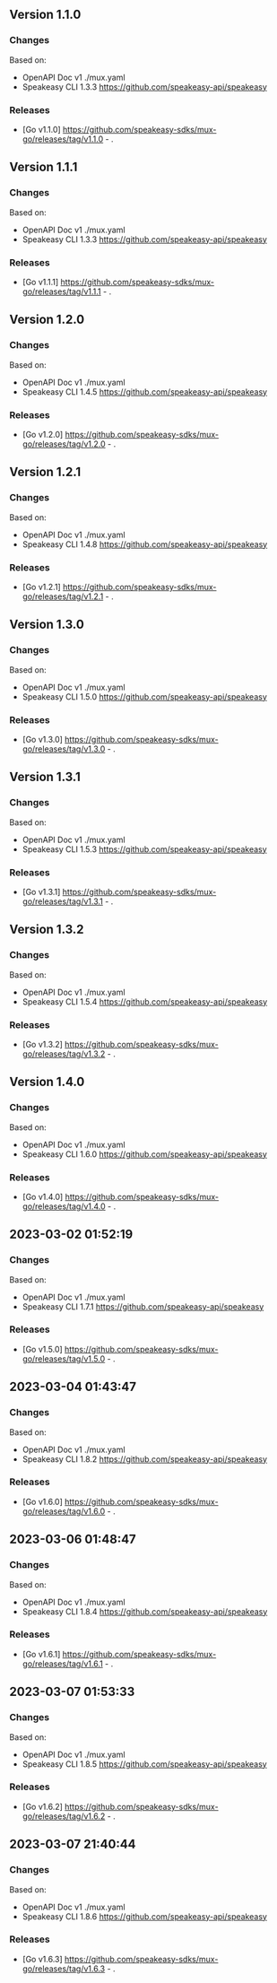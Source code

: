

## Version 1.1.0
### Changes
Based on:
- OpenAPI Doc v1 ./mux.yaml
- Speakeasy CLI 1.3.3 https://github.com/speakeasy-api/speakeasy
### Releases
- [Go v1.1.0] https://github.com/speakeasy-sdks/mux-go/releases/tag/v1.1.0 - .

## Version 1.1.1
### Changes
Based on:
- OpenAPI Doc v1 ./mux.yaml
- Speakeasy CLI 1.3.3 https://github.com/speakeasy-api/speakeasy
### Releases
- [Go v1.1.1] https://github.com/speakeasy-sdks/mux-go/releases/tag/v1.1.1 - .

## Version 1.2.0
### Changes
Based on:
- OpenAPI Doc v1 ./mux.yaml
- Speakeasy CLI 1.4.5 https://github.com/speakeasy-api/speakeasy
### Releases
- [Go v1.2.0] https://github.com/speakeasy-sdks/mux-go/releases/tag/v1.2.0 - .

## Version 1.2.1
### Changes
Based on:
- OpenAPI Doc v1 ./mux.yaml
- Speakeasy CLI 1.4.8 https://github.com/speakeasy-api/speakeasy
### Releases
- [Go v1.2.1] https://github.com/speakeasy-sdks/mux-go/releases/tag/v1.2.1 - .

## Version 1.3.0
### Changes
Based on:
- OpenAPI Doc v1 ./mux.yaml
- Speakeasy CLI 1.5.0 https://github.com/speakeasy-api/speakeasy
### Releases
- [Go v1.3.0] https://github.com/speakeasy-sdks/mux-go/releases/tag/v1.3.0 - .

## Version 1.3.1
### Changes
Based on:
- OpenAPI Doc v1 ./mux.yaml
- Speakeasy CLI 1.5.3 https://github.com/speakeasy-api/speakeasy
### Releases
- [Go v1.3.1] https://github.com/speakeasy-sdks/mux-go/releases/tag/v1.3.1 - .

## Version 1.3.2
### Changes
Based on:
- OpenAPI Doc v1 ./mux.yaml
- Speakeasy CLI 1.5.4 https://github.com/speakeasy-api/speakeasy
### Releases
- [Go v1.3.2] https://github.com/speakeasy-sdks/mux-go/releases/tag/v1.3.2 - .

## Version 1.4.0
### Changes
Based on:
- OpenAPI Doc v1 ./mux.yaml
- Speakeasy CLI 1.6.0 https://github.com/speakeasy-api/speakeasy
### Releases
- [Go v1.4.0] https://github.com/speakeasy-sdks/mux-go/releases/tag/v1.4.0 - .

## 2023-03-02 01:52:19
### Changes
Based on:
- OpenAPI Doc v1 ./mux.yaml
- Speakeasy CLI 1.7.1 https://github.com/speakeasy-api/speakeasy
### Releases
- [Go v1.5.0] https://github.com/speakeasy-sdks/mux-go/releases/tag/v1.5.0 - .

## 2023-03-04 01:43:47
### Changes
Based on:
- OpenAPI Doc v1 ./mux.yaml
- Speakeasy CLI 1.8.2 https://github.com/speakeasy-api/speakeasy
### Releases
- [Go v1.6.0] https://github.com/speakeasy-sdks/mux-go/releases/tag/v1.6.0 - .

## 2023-03-06 01:48:47
### Changes
Based on:
- OpenAPI Doc v1 ./mux.yaml
- Speakeasy CLI 1.8.4 https://github.com/speakeasy-api/speakeasy
### Releases
- [Go v1.6.1] https://github.com/speakeasy-sdks/mux-go/releases/tag/v1.6.1 - .

## 2023-03-07 01:53:33
### Changes
Based on:
- OpenAPI Doc v1 ./mux.yaml
- Speakeasy CLI 1.8.5 https://github.com/speakeasy-api/speakeasy
### Releases
- [Go v1.6.2] https://github.com/speakeasy-sdks/mux-go/releases/tag/v1.6.2 - .

## 2023-03-07 21:40:44
### Changes
Based on:
- OpenAPI Doc v1 ./mux.yaml
- Speakeasy CLI 1.8.6 https://github.com/speakeasy-api/speakeasy
### Releases
- [Go v1.6.3] https://github.com/speakeasy-sdks/mux-go/releases/tag/v1.6.3 - .